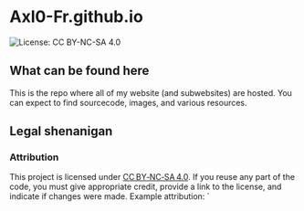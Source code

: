 # Axl0-Fr.github.io

![License: CC BY-NC-SA 4.0](https://img.shields.io/badge/License-CC%20BY--NC--SA%204.0-lightgrey.svg)

## What can be found here

This is the repo where all of my website (and subwebsites) are hosted. You can expect to find sourcecode, images, and various resources.

## Legal shenanigan

### Attribution

This project is licensed under [CC BY‑NC‑SA 4.0](https://creativecommons.org/licenses/by-nc-sa/4.0/). If you reuse any part of the code, you must give appropriate credit, provide a link to the license, and indicate if changes were made. Example attribution:
`
